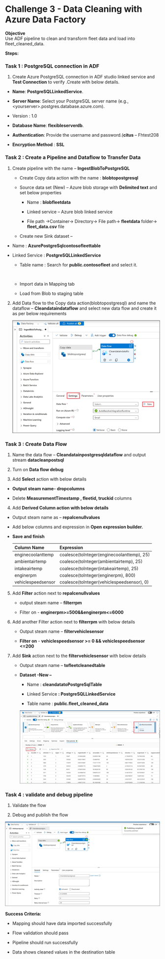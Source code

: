 # Challenge 3 - Data Cleaning with Azure Data Factory

**Objective**  
Use ADF pipeline to clean and transform fleet data and load into
fleet_cleaned_data.

**Steps:**

### Task 1 : PostgreSQL connection in ADF

1.  Create Azure PostgreSQL connection in ADF studio linked service and
    **Test Connection** to verify .Create with below details.

- **Name**: **PostgreSQLLinkedService**.

- **Server Name**: Select your PostgreSQL server name (e.g.,
  \<yourserver\>.postgres.database.azure.com).

- Version : 1.0

- **Database Name**: **flexibleserverdb**.

- **Authentication**: Provide the username and password.(**citus** –
  Fhtest208

- **Encryption Method** : **SSL**

### Task 2 : Create a Pipeline and Dataflow to Transfer Data

1.  Create pipeline with the name – **IngestBlobToPostgreSQL**

    - Create Copy data action with the name : **blobtopostgresql**

    - Source data set (New) – Azure blob storage with **Delimited text**
      and set below properties

      - Name : **blobfleetdata**

      - Linked service – Azure blob linked service

      - File path -\>Container-\> Directory-\> File path-\>
        **fleetdata** folder-\> **fleet_data.csv** file

    - Create new Sink dataset –

- Name : **AzurePostgreSqlcontosofleettable**

- Linked Service : **PostgreSQLLinkedService**

  - Table name : Search for **public.contosofleet** and select it.

  &nbsp;

  - Import data in Mapping tab

  - Load from Blob to staging table

2.  Add Data flow to the Copy data action(blobtopostgresql) and name the
    dataflow – **Cleandataindataflow** and select new data flow and
    create it as per below requirements

    ![A screenshot of a chat AI-generated content may be incorrect.](./media/Ch3image1.jpg)
    
### Task 3 : Create Data Flow

1.  Name the data flow – **Cleandatainpostgresqldataflow** and output
    stream **datacleanpostsql**

2.  Turn on **Data flow debug**

3.  Add **Select** action with below details

- **Output steam name**– **dropcolumns**

- Delete **MeasurementTimestamp , fleetid, truckid** columns

4.  Add **Derived Column action with below details**

- Output steam name as – **repalcenullvalues**

- Add below columns and expression in **Open expression builder.**

- **Save and finish**

  |Column Name|Expression|
  |--|--|
  |enginecoolanttemp|coalesce(toInteger(enginecoolanttemp), 25)|
  |ambientairtemp|coalesce(toInteger(ambientairtemp), 25)|
  |intakeairtemp|coalesce(toInteger(intakeairtemp), 25)|
  |enginerpm|coalesce(toInteger(enginerpm), 800)|
  |vehiclespeedsensor|coalesce(toInteger(vehiclespeedsensor), 0)|

5.  Add **Filter** action next to **repalcenullvalues**

    - output steam name – **filterrpm**

    - Filter on - **enginerpm\>=500&&enginerpm\<=6000**

6.  Add another Filter action next to **filterrpm** with below details

    - Output steam name – **filtervehiclesensor**

    - **Filter on** - **vehiclespeedsensor \>= 0 && vehiclespeedsensor
      \<=200**

7.  Add **Sink** action next to the **filtervehiclesensor** with below
    details

    - Output steam name – **tofleetcleanedtable**

    - **Dataset -New –**

      - Name : **cleandatatoPostgreSqlTable**

      - Linked Service **: PostgreSQLLinkedService**

      - Table name : **public.fleet_cleaned_data**
        
      ![A screenshot of a chat AI-generated content may be incorrect.](./media/Ch3image2.jpg)

### Task 4 : validate and debug pipeline

1.  Validate the flow

2.  Debug and publish the flow

  ![A screenshot of a chat AI-generated content may be incorrect.](./media/Ch3image3.jpg)

**Success Criteria:**

- Mapping should have data imported successfully

- Flow validation should pass

- Pipeline should run successfully

- Data shows cleaned values in the destination table
